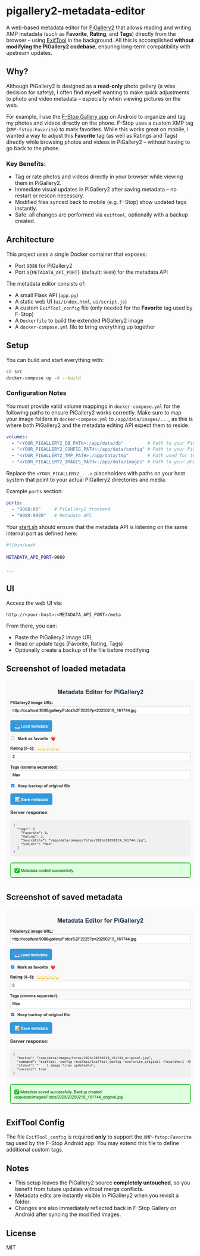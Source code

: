 # pigallery2-metadata-editor

A web-based metadata editor for [PiGallery2](https://github.com/bpatrik/pigallery2) that allows reading and writing XMP metadata (such as **Favorite**, **Rating**, and **Tags**) directly from the browser – using [ExifTool](https://exiftool.org) in the background. All this is accomplished **without modifying the PiGallery2 codebase**, ensuring long-term compatibility with upstream updates.

## Why?

Although PiGallery2 is designed as a **read-only** photo gallery (a wise decision for safety), I often find myself wanting to make quick adjustments to photo and video metadata – especially when viewing pictures on the web.

For example, I use the [F-Stop Gallery app](https://www.fstopapp.com) on Android to organize and tag my photos and videos directly on the phone. F-Stop uses a custom XMP tag (`XMP-fstop:Favorite`) to mark favorites. While this works great on mobile, I wanted a way to adjust this **Favorite** tag (as well as Ratings and Tags) directly while browsing photos and videos in PiGallery2 – without having to go back to the phone.

### Key Benefits:
- Tag or rate photos and videos directly in your browser while viewing them in PiGallery2.
- Immediate visual updates in PiGallery2 after saving metadata – no restart or rescan necessary.
- Modified files synced back to mobile (e.g. F-Stop) show updated tags instantly.
- Safe: all changes are performed via `exiftool`, optionally with a backup created.

## Architecture

This project uses a single Docker container that exposes:
- Port `9088` for PiGallery2
- Port `${METADATA_API_PORT}` (default: `9089`) for the metadata API

The metadata editor consists of:
- A small Flask API (`app.py`)
- A static web UI (`ui/index.html`, `ui/script.js`)
- A custom `ExifTool_config` file (only needed for the **Favorite** tag used by F-Stop)
- A `Dockerfile` to build the extended PiGallery2 image
- A `docker-compose.yml` file to bring everything up together

## Setup

You can build and start everything with:

```bash
cd src
docker-compose up -d --build
```


### Configuration Notes

You must provide valid volume mappings in `docker-compose.yml` for the following paths to ensure PiGallery2 works correctly.
Make sure to map your image folders in `docker-compose.yml` to `/app/data/images/...`, as this is where both PiGallery2 and the metadata editing API expect them to reside.

```yaml
volumes:
  - "<YOUR_PIGALLERY2_DB_PATH>:/app/data/db"         # Path to your PiGallery2 SQLite database
  - "<YOUR_PIGALLERY2_CONFIG_PATH>:/app/data/config" # Path to your PiGallery2 config directory
  - "<YOUR_PIGALLERY2_TMP_PATH>:/app/data/tmp"       # Path used for temp file storage
  - "<YOUR_PIGALLERY2_IMAGES_PATH>:/app/data/images" # Path to your photo/video folders
```

Replace the `<YOUR_PIGALLERY2_...>` placeholders with paths on your host system that point to your actual PiGallery2 directories and media.

Example `ports` section:

```yaml
ports:
  - "9088:80"     # PiGallery2 frontend
  - "9089:9089"   # Metadata API
```

Your [start.sh](./src/exifapi/start.sh) should ensure that the metadata API is listening on the same internal port as defined here:

```bash
#!/bin/bash

METADATA_API_PORT=9089

...
```

## UI

Access the web UI via:

```
http://<your-host>:<METADATA_API_PORT>/meta
```

From there, you can:
- Paste the PiGallery2 image URL
- Read or update tags (Favorite, Rating, Tags)
- Optionally create a backup of the file before modifying

## Screenshot of loaded metadata

![Screenshot of loaded metadata.](./img/metadataLoaded.png)

## Screenshot of saved metadata

![Screenshot of saved metadata.](./img/metadataSaved.png)
 

## ExifTool Config

The file `ExifTool_config` is required **only** to support the `XMP-fstop:Favorite` tag used by the F-Stop Android app. You may extend this file to define additional custom tags.

## Notes

- This setup leaves the PiGallery2 source **completely untouched**, so you benefit from future updates without merge conflicts.
- Metadata edits are instantly visible in PiGallery2 when you revisit a folder.
- Changes are also immediately reflected back in F-Stop Gallery on Android after syncing the modified images.

## License

MIT


